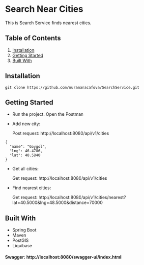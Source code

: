 # Search Near Cities

This is Search Service finds nearest cities.

## Table of Contents

1. [Installation](#installation)
2. [Getting Started](#getting-started)
5. [Built With](#built-with)

## Installation

```
git clone https://github.com/nurananacafova/SearchService.git
```

## Getting Started

* Run the project. Open the Postman

* Add new city:
  
  Post request: http://localhost:8080/api/v1/cities
```
{
  "name": "Goygol",
  "lng": 46.4786,
  "lat": 40.5840
}

```


* Get all cities:
  
  Get request: http://localhost:8080/api/v1/cities


* Find nearest cities:

  Get request: http://localhost:8080/api/v1/cities/nearest?lat=40.5000&lng=48.5000&distance=70000

## Built With

- Spring Boot
- Maven
- PostGIS
- Liquibase

#### Swagger: http://localhost:8080/swagger-ui/index.html
